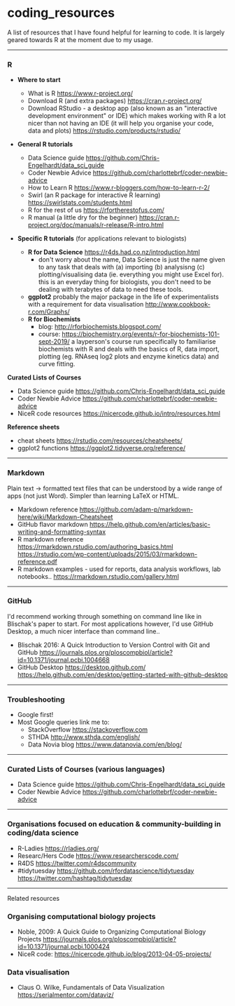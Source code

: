 # coding_resources

A list of resources that I have found helpful for learning to code. It is largely geared towards R at the moment due to my usage.

---

### R

* __Where to start__
  * What is R https://www.r-project.org/ 
  * Download R (and extra packages) https://cran.r-project.org/
  * Download RStudio - a desktop app (also known as an "interactive development environment" or IDE) which makes working with R a lot nicer than not having an IDE (it will help you organise your code, data and plots) https://rstudio.com/products/rstudio/

* __General R tutorials__
  * Data Science guide https://github.com/Chris-Engelhardt/data_sci_guide 
  * Coder Newbie Advice https://github.com/charlottebrf/coder-newbie-advice
  * How to Learn R https://www.r-bloggers.com/how-to-learn-r-2/
  * Swirl (an R package for interactive R learning) https://swirlstats.com/students.html 
  * R for the rest of us https://rfortherestofus.com/ 
  * R manual (a little dry for the beginner) https://cran.r-project.org/doc/manuals/r-release/R-intro.html 

* __Specific R tutorials__ (for applications relevant to biologists)
  * __R for Data Science__ https://r4ds.had.co.nz/introduction.html
    * don't worry about the name, Data Science is just the name given to any task that deals with (a) importing (b) analysisng (c) plotting/visualising data (ie. everything you might use Excel for). this is an everyday thing for biologists, you don't need to be dealing with terabytes of data to need these tools.
  * __ggplot2__ probably the major package in the life of experimentalists with a requirement for data visualisation http://www.cookbook-r.com/Graphs/ 
  * __R for Biochemists__
    * blog: http://rforbiochemists.blogspot.com/ 
    * course: https://biochemistry.org/events/r-for-biochemists-101-sept-2019/ a layperson's course run specifically to familiarise biochemists with R and deals with the basics of R, data import, plotting (eg. RNAseq log2 plots and enzyme kinetics data) and curve fitting.

**Curated Lists of Courses**

* Data Science guide https://github.com/Chris-Engelhardt/data_sci_guide 
* Coder Newbie Advice https://github.com/charlottebrf/coder-newbie-advice
* NiceR code resources https://nicercode.github.io/intro/resources.html

**Reference sheets**

* cheat sheets https://rstudio.com/resources/cheatsheets/ 
* ggplot2 functions https://ggplot2.tidyverse.org/reference/

---

### Markdown

Plain text -> formatted text files that can be understood by a wide range of apps (not just Word). Simpler than learning LaTeX or HTML.

* Markdown reference https://github.com/adam-p/markdown-here/wiki/Markdown-Cheatsheet
* GitHub flavor markdown https://help.github.com/en/articles/basic-writing-and-formatting-syntax 
* R markdown reference https://rmarkdown.rstudio.com/authoring_basics.html https://rstudio.com/wp-content/uploads/2015/03/rmarkdown-reference.pdf
* R markdown examples - used for reports, data analysis workflows, lab notebooks.. https://rmarkdown.rstudio.com/gallery.html

---

### GitHub

I'd recommend working through something on command line like in Blischak's paper to start. For most applications however, I'd use GitHub Desktop, a much nicer interface than command line..

* Blischak 2016: A Quick Introduction to Version Control with Git and GitHub https://journals.plos.org/ploscompbiol/article?id=10.1371/journal.pcbi.1004668
* GitHub Desktop https://desktop.github.com/ https://help.github.com/en/desktop/getting-started-with-github-desktop

---

### Troubleshooting 

* Google first!
* Most Google queries link me to:
  * StackOverflow https://stackoverflow.com 
  * STHDA http://www.sthda.com/english/
  * Data Novia blog https://www.datanovia.com/en/blog/

---

### Curated Lists of Courses (various languages)

* Data Science guide https://github.com/Chris-Engelhardt/data_sci_guide 
* Coder Newbie Advice https://github.com/charlottebrf/coder-newbie-advice

---

### Organisations focused on education & community-building in coding/data science

* R-Ladies https://rladies.org/
* Researc/Hers Code https://www.researcherscode.com/
* R4DS https://twitter.com/r4dscommunity
* #tidytuesday https://github.com/rfordatascience/tidytuesday https://twitter.com/hashtag/tidytuesday

---

Related resources

### Organising computational biology projects

* Noble, 2009: A Quick Guide to Organizing Computational Biology Projects https://journals.plos.org/ploscompbiol/article?id=10.1371/journal.pcbi.1000424
* NiceR code: https://nicercode.github.io/blog/2013-04-05-projects/

### Data visualisation

* Claus O. Wilke, Fundamentals of Data Visualization https://serialmentor.com/dataviz/

